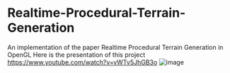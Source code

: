 # Realtime-Procedural-Terrain-Generation
An implementation of the paper Realtime Procedural Terrain Generation in OpenGL
Here is the presentation of this project https://www.youtube.com/watch?v=vWTv5JhGB3o
![image](http://https://github.com/HarryPyc/Realtime-Procedural-Terrain-Generation/raw/master/RealtimeProceduralTerrainGeneration/Docs/result.jpg)
